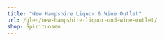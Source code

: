 ```yaml
---
title: "New Hampshire Liquor & Wine Outlet"
url: /glen/new-hampshire-liquor-und-wine-outlet/
shop: Spirituosen
---
```


